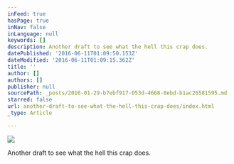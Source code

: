 ```yaml
---
inFeed: true
hasPage: true
inNav: false
inLanguage: null
keywords: []
description: Another draft to see what the hell this crap does.
datePublished: '2016-06-11T01:09:50.153Z'
dateModified: '2016-06-11T01:09:15.362Z'
title: ''
author: []
authors: []
publisher: null
sourcePath: _posts/2016-01-29-b7ebf917-053d-4668-8ebd-b1ac26581595.md
starred: false
url: another-draft-to-see-what-the-hell-this-crap-does/index.html
_type: Article

---
```

![](https://the-grid-user-content.s3-us-west-2.amazonaws.com/be0c1ac7-0b89-4f95-a0f5-7e0d105fb20c.jpg)

Another draft to see what the hell this crap does.
